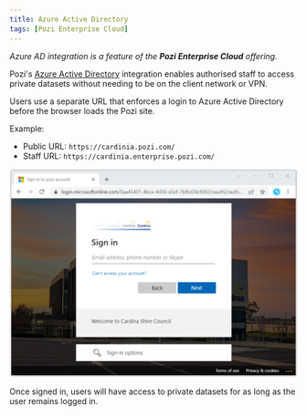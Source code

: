 ```yaml
---
title: Azure Active Directory
tags: [Pozi Enterprise Cloud]
---
```


*Azure AD integration is a feature of the **Pozi Enterprise Cloud** offering.*

Pozi's [Azure Active Directory](https://azure.microsoft.com/en-au/services/active-directory/) integration enables authorised staff to access private datasets without needing to be on the client network or VPN.

Users use a separate URL that enforces a login to Azure Active Directory before the browser loads the Pozi site.

Example:

* Public URL: `https://cardinia.pozi.com/`
* Staff URL: `https://cardinia.enterprise.pozi.com/`

![](./img/azure-ad-login.png)

Once signed in, users will have access to private datasets for as long as the user remains logged in.
